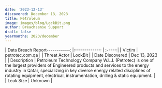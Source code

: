 ```yaml
---
date: '2023-12-13'
discovered: December 13, 2023
title: Petroleum
image: images/blog/LockBit.png
author: Breachsense Support
draft: false
yearmonths: 2023/december
---
```


| Data Breach Report------------:     |:-------------:    | :-----:|
| Victim      | petrotec.com.qa      | 
| Threat Actor      | LockBit      | 
| Date Discovered      | Dec 13, 2023      | 
| Description      | Petroleum Technology Company W.L.L (Petrotec) is one of the largest providers of Engineered products and services to the energy industry in Qatar, specializing in key diverse energy related disciplines of rotating equipment, electrical, instrumentation, drilling & static equipment.      | 
| Leak Size      | Unknown      | 

